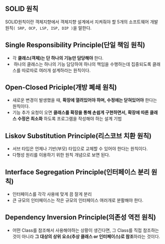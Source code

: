 ## SOLID 원칙
SOLID원칙이란 객체지향에서 객체지향 설계에서 지켜줘야 할 5개의 소프트웨어 개발 원칙```( SRP, OCP, LSP, ISP, DIP )```을 말한다.
## Single Responsibility Principle(단일 책임 원칙)
+ 각 **클래스(객체)는 단 하나의 기능만 담당해야** 한다.
+  하나의 클래스는 하나의 기능 담당하여 하나의 책임을 수행하는데 집중되도록 클래스를 따로따로 여러개 설계하라는 원칙이다.

## Open-Closed Priciple(개방 폐쇄 원칙)
+ 새로운 변경이 발생했을 때, **확장에 열려있어야 하며, 수정에는 닫혀있어야** 한다는 원칙이다.
+ 기능 추가 요청이 오면 **클래스를 확장을 통해 손쉽게 구현하면서, 확장에 따른 클래스 수정은 최소화** 하도록 프로그램을 작성해야 하는 설계 기법

## Liskov Substitution Principle(리스코브 치환 원칙)
+ 서브 타입은 언제나 기반(부모) 타입으로 교체할 수 있어야 한다는 원칙이다.
+ 다형성 원리를 이용하기 위한 원칙 개념으로 보면 된다.

## Interface Segregation Principle(인터페이스 분리 원칙)
+ 인터페이스를 각각 사용에 맞게 끔 잘게 분리
+ 큰 규모의 인터페이스는 작은 규모의 인터페이스 여러개로 분활해야 한다.

## Dependency Inversion Principle(의존성 역전 원칙)
+ 어떤 Class를 참조해서 사용해야하는 상황이 생긴다면, 그 Class를 직접 참조하는 것이 아니라 **그 대상의 상위 요소(추상 클래스 or 인터페이스)로 참조**하라는 것이다.